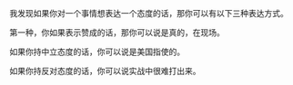 我发现如果你对一个事情想表达一个态度的话，那你可以有以下三种表达方式。

第一种，你如果表示赞成的话，那你可以说是真的，在现场。

如果你持中立态度的话，你可以说是美国指使的。

如果你持反对态度的话，你可以说实战中很难打出来。